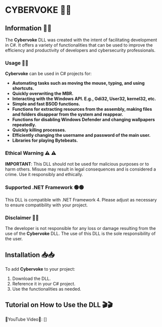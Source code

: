 # CYBERVOKE 👾👾

## Information 📜📜

The **Cybervoke** DLL was created with the intent of facilitating development in C#. It offers a variety of functionalities that can be used to improve the efficiency and productivity of developers and cybersecurity professionals.

### Usage 🔌🔌

**Cybervoke** can be used in C# projects for:
- **Automating tasks such as moving the mouse, typing, and using shortcuts.**
- **Quickly overwriting the MBR.**
- **Interacting with the Windows API. E.g., Gdi32, User32, kernel32, etc.**
- **Simple and fast BSOD functions.**
- **Functions for extracting resources from the assembly, making files and folders disappear from the system and reappear.**
- **Functions for disabling Windows Defender and changing wallpapers repeatedly.**
- **Quickly killing processes.**
- **Efficiently changing the username and password of the main user.**
- **Libraries for playing Bytebeats.**

### Ethical Warning ⚠ ⚠

**IMPORTANT**: This DLL should not be used for malicious purposes or to harm others. Misuse may result in legal consequences and is considered a crime. Use it responsibly and ethically.

### Supported .NET Framework 🟢🟢

This DLL is compatible with .NET Framework 4. Please adjust as necessary to ensure compatibility with your project.

### Disclaimer 📒📒

The developer is not responsible for any loss or damage resulting from the use of the **Cybervoke** DLL. The use of this DLL is the sole responsibility of the user.

## Installation 📥📥

To add **Cybervoke** to your project:

1. Download the DLL.
2. Reference it in your C# project.
3. Use the functionalities as needed.

## Tutorial on How to Use the DLL 🎬🎬
🔴YouTube Video🔴: []
